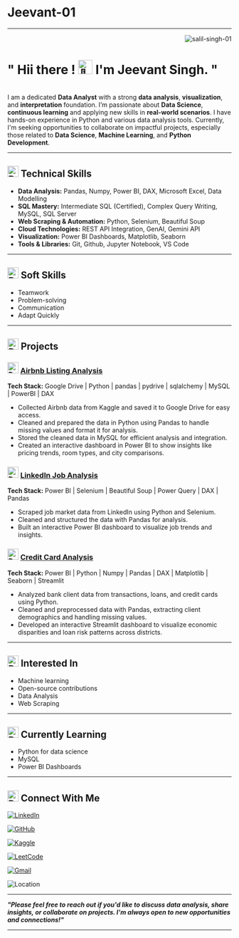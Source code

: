 # Jeevant-01
<hr>
<p align="right"> <img src="https://komarev.com/ghpvc/?username=salil-singh-01&label=Profile%20views&color=0e75b6&style=flat" alt="salil-singh-01" /> </p>
<h1 align="left">" Hii there ! <picture>
  <source srcset="https://fonts.gstatic.com/s/e/notoemoji/latest/1f44b_1f3fb/512.webp" type="image/webp">
  <img src="https://fonts.gstatic.com/s/e/notoemoji/latest/1f44b_1f3fb/512.gif" alt="👋" width="32" height="32">
</picture>  I'm Jeevant Singh. " </h1>

</br>
I am a dedicated <b>Data Analyst</b> with a strong <b>data analysis</b>, <b>visualization</b>, and <b>interpretation</b> foundation. I’m passionate about <b>Data Science</b>, <b>continuous learning</b> and applying new skills in <b>real-world scenarios</b>. I have hands-on experience in Python and various data analysis tools. Currently, I'm seeking opportunities to collaborate on impactful projects, especially those related to <b>Data Science</b>, <b>Machine Learning</b>, and <b>Python Development</b>.
</br>
<hr>


 <h2> <img src="https://drive.google.com/uc?export=view&id=1C3W4IqodHxHeoF8QABPN6kwXyg6BkKtd" width="25" height="25" alt="Description of GIF"> Technical Skills  </h2>

- <b>Data Analysis:</b> Pandas, Numpy, Power BI, DAX, Microsoft Excel, Data Modelling
- <b>SQL Mastery:</b> Intermediate SQL (Certified), Complex Query Writing, MySQL, SQL Server
- <b>Web Scraping & Automation:</b> Python, Selenium, Beautiful Soup
- <b>Cloud Technologies:</b>  REST API Integration, GenAI, Gemini API
- <b>Visualization:</b> Power BI Dashboards, Matplotlib, Seaborn
- <b>Tools & Libraries:</b> Git, Github, Jupyter Notebook, VS Code

<hr>
 <h2> <img src="https://drive.google.com/uc?export=view&id=15qhqDhphwA9gxas5f_OJJBFI7AKgMWiG" width="25" height="25" alt="Description of GIF"> Soft Skills  </h2>

- Teamwork
- Problem-solving
- Communication
- Adapt Quickly

<hr>

 <h2> <img src="https://drive.google.com/uc?export=view&id=1ZmdTX9bWqVfzXu2flL4CmrsFOUqA_aP7" width="25" height="25" alt="Description of GIF"> Projects  </h2>

 ###  <img src="https://drive.google.com/uc?export=view&id=1xhX3FoBoD_S10k77y7XJgKED9sUv57P6" width="25" height="25" alt="Description of GIF"> [Airbnb Listing Analysis](https://github.com/Salil-Singh-01/Airbnb_Listing_Analysis) 
<b>Tech Stack:</b> Google Drive | Python | pandas | pydrive | sqlalchemy | MySQL | PowerBI | DAX
- Collected Airbnb data from Kaggle and saved it to Google Drive for easy access.
- Cleaned and prepared the data in Python using Pandas to handle missing values and format it for analysis.
- Stored the cleaned data in MySQL for efficient analysis and integration.
- Created an interactive dashboard in Power BI to show insights like pricing trends, room types, and city comparisons.

 ###  <img src="https://drive.google.com/uc?export=view&id=1oSVONIvNiD9fO2Qg4ygUsSgk8lwmfSfy" width="25" height="25" alt="Description of GIF"> [LinkedIn Job Analysis](https://github.com/Salil-Singh-01/LinkedIn_Job_Analysis) 
<b>Tech Stack:</b>  Power BI | Selenium | Beautiful Soup | Power Query | DAX | Pandas
- Scraped job market data from LinkedIn using Python and Selenium.
- Cleaned and structured the data with Pandas for analysis.
- Built an interactive Power BI dashboard to visualize job trends and insights.

 ###  <img src="https://drive.google.com/uc?export=view&id=13EbUUWUTaVjLhDmiuuwRBgEnFpwyKxfL" width="25" height="25" alt="Description of GIF"> [Credit Card Analysis](https://github.com/Salil-Singh-01/Credit_Card_Analysis) 
<b>Tech Stack:</b>  Power BI | Python | Numpy | Pandas | DAX | Matplotlib | Seaborn | Streamlit
- Analyzed bank client data from transactions, loans, and credit cards using Python.
- Cleaned and preprocessed data with Pandas, extracting client demographics and handling missing values.
- Developed an interactive Streamlit dashboard to visualize economic disparities and loan risk patterns across districts.

<hr>

<h2> <img src="https://drive.google.com/uc?export=view&id=1PNwZu4EKv5Ic8vKi7jlu6_gwkY4zCvgu" width="25" height="25" alt="Description of GIF"> Interested In  </h2>

- Machine learning
- Open-source contributions
- Data Analysis
- Web Scraping
  
<hr> 

 <h2> <img src="https://drive.google.com/uc?export=view&id=1ubkn_9qL0YjVTqTuKb_Bq1L-o70wEKzj" width="25" height="25" alt="Description of GIF"> Currently Learning   </h2>

- Python for data science
- MySQL
- Power BI Dashboards

<hr>

 <h2> <img src="https://drive.google.com/uc?export=view&id=14ZRUAuREugDJmlzk84EyRTzHJyyL2SIV" width="25" height="25" alt="Description of GIF"> Connect With Me   </h2>

[![LinkedIn](https://img.shields.io/badge/LinkedIn-Salil%20Singh-blue?logo=linkedin)](https://www.linkedin.com/in/jeevant-singh-8b9376232)

[![GitHub](https://img.shields.io/badge/GitHub-Salil--Singh--01-black?logo=github)](https://github.com/Salil-Singh-01)

[![Kaggle](https://img.shields.io/badge/Kaggle-salilsingh2000-blue?logo=kaggle)](https://www.kaggle.com/salilsingh2000)

[![LeetCode](https://img.shields.io/badge/LeetCode-salilsingh2000-orange?logo=leetcode)](https://leetcode.com/salilsingh2000)

[![Gmail](https://img.shields.io/badge/Gmail-salilsingh709%40gmail.com-red?logo=gmail)](mailto:salilsingh709@gmail.com)

![Location](https://img.shields.io/badge/Location-Rewa,_Madhya_Pradesh-blue?logo=google-maps)


<hr>

***"Please feel free to reach out if you'd like to discuss data analysis, share insights, or collaborate on projects. I'm always open to new opportunities and connections!"***

<hr>













<!-- https://drive.google.com/file/d//view?usp=sharing

- 🔭 I’m currently working on [Airbnb_Listing_Analysis](https://github.com/Saswat132002)

- 👯 I’m looking to collaborate on [Credit_Card_Analysis](https://github.com/Saswat132002)

- 🤝 I’m looking for help with [LinkedIn_Job_Analysis](https://github.com/Saswat132002)

<h3 align="left">Connect with me:</h3>
<p align="left">
<a href="https://linkedin.com/in/salil-singh-7164a6287" target="blank"><img align="center" src="https://raw.githubusercontent.com/rahuldkjain/github-profile-readme-generator/master/src/images/icons/Social/linked-in-alt.svg" alt="salil-singh-7164a6287" height="30" width="40" /></a>
<a href="https://kaggle.com/salilsingh2000" target="blank"><img align="center" src="https://raw.githubusercontent.com/rahuldkjain/github-profile-readme-generator/master/src/images/icons/Social/kaggle.svg" alt="salilsingh2000" height="30" width="40" /></a>
<a href="https://www.leetcode.com/salilsingh2000" target="blank"><img align="center" src="https://raw.githubusercontent.com/rahuldkjain/github-profile-readme-generator/master/src/images/icons/Social/leet-code.svg" alt="salilsingh2000" height="30" width="40" /></a>
</p>

<h3 align="left">Languages and Tools:</h3>
<p align="left"> <a href="https://git-scm.com/" target="_blank" rel="noreferrer"> <img src="https://www.vectorlogo.zone/logos/git-scm/git-scm-icon.svg" alt="git" width="40" height="40"/> </a> <a href="https://www.mongodb.com/" target="_blank" rel="noreferrer"> <img src="https://raw.githubusercontent.com/devicons/devicon/master/icons/mongodb/mongodb-original-wordmark.svg" alt="mongodb" width="40" height="40"/> </a> <a href="https://www.mysql.com/" target="_blank" rel="noreferrer"> <img src="https://raw.githubusercontent.com/devicons/devicon/master/icons/mysql/mysql-original-wordmark.svg" alt="mysql" width="40" height="40"/> </a> <a href="https://pandas.pydata.org/" target="_blank" rel="noreferrer"> <img src="https://raw.githubusercontent.com/devicons/devicon/2ae2a900d2f041da66e950e4d48052658d850630/icons/pandas/pandas-original.svg" alt="pandas" width="40" height="40"/> </a> <a href="https://www.python.org" target="_blank" rel="noreferrer"> <img src="https://raw.githubusercontent.com/devicons/devicon/master/icons/python/python-original.svg" alt="python" width="40" height="40"/> </a> <a href="https://scikit-learn.org/" target="_blank" rel="noreferrer"> <img src="https://upload.wikimedia.org/wikipedia/commons/0/05/Scikit_learn_logo_small.svg" alt="scikit_learn" width="40" height="40"/> </a> <a href="https://seaborn.pydata.org/" target="_blank" rel="noreferrer"> <img src="https://seaborn.pydata.org/_images/logo-mark-lightbg.svg" alt="seaborn" width="40" height="40"/> </a> <a href="https://www.selenium.dev" target="_blank" rel="noreferrer"> <img src="https://raw.githubusercontent.com/detain/svg-logos/780f25886640cef088af994181646db2f6b1a3f8/svg/selenium-logo.svg" alt="selenium" width="40" height="40"/> </a> </p>

<p><img align="left" src="https://github-readme-stats.vercel.app/api/top-langs?username=salil-singh-01&show_icons=true&locale=en&layout=compact" alt="salil-singh-01" /></p>

<p>&nbsp;<img align="center" src="https://github-readme-stats.vercel.app/api?username=salil-singh-01&show_icons=true&locale=en" alt="salil-singh-01" /></p>

<p><img align="center" src="https://github-readme-streak-stats.herokuapp.com/?user=salil-singh-01&" alt="salil-singh-01" /></p>
 -->

